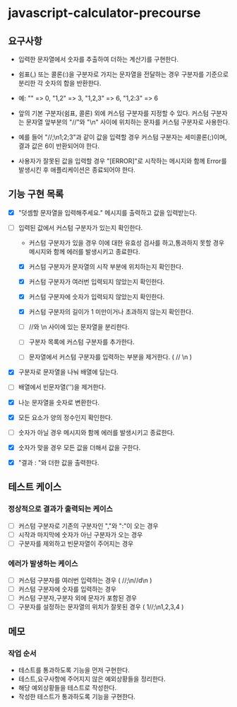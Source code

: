 # javascript-calculator-precourse

## 요구사항

- 입력한 문자열에서 숫자를 추출하여 더하는 계산기를 구현한다.

- 쉼표(,) 또는 콜론(:)을 구분자로 가지는 문자열을 전달하는 경우 구분자를 기준으로 분리한 각 숫자의 합을 반환한다.
- 예: "" => 0, "1,2" => 3, "1,2,3" => 6, "1,2:3" => 6
- 앞의 기본 구분자(쉼표, 콜론) 외에 커스텀 구분자를 지정할 수 있다. 커스텀 구분자는 문자열 앞부분의 "//"와 "\n" 사이에 위치하는 문자를 커스텀 구분자로 사용한다.
- 예를 들어 "//;\n1;2;3"과 같이 값을 입력할 경우 커스텀 구분자는 세미콜론(;)이며, 결과 값은 6이 반환되어야 한다.
- 사용자가 잘못된 값을 입력할 경우 "[ERROR]"로 시작하는 메시지와 함께 Error를 발생시킨 후 애플리케이션은 종료되어야 한다.

## 기능 구현 목록

- [x] "덧셈할 문자열을 입력해주세요." 메시지를 출력하고 값을 입력받는다.
- [ ] 입력된 값에서 커스텀 구분자가 있는지 확인한다.

  - 커스텀 구분자가 있을 경우 이에 대한 유효성 검사를 하고,통과하지 못할 경우 메시지와 함께 에러를 발생시키고 종료한다.
  - [x] 커스텀 구분자가 문자열의 시작 부분에 위치하는지 확인한다.
  - [x] 커스텀 구분자가 여러번 입력되지 않았는지 확인한다.
  - [x] 커스텀 구분자에 숫자가 입력되지 않았는지 확인한다.
  - [x] 커스텀 구분자의 길이가 1 미만이거나 초과하지 않는지 확인한다.

  - [ ] //와 \n 사이에 있는 문자열을 분리한다.
  - [ ] 구분자 목록에 커스텀 구분자를 추가한다.
  - [ ] 문자열에서 커스텀 구분자를 입력하는 부분을 제거한다. ( // \n )

- [x] 구분자로 문자열을 나눠 배열에 담는다.
- [ ] 배열에서 빈문자열('')을 제거한다.
- [x] 나눈 문자열을 숫자로 변환한다.
- [x] 모든 요소가 양의 정수인지 확인한다.
- [ ] 숫자가 아닐 경우 메시지와 함께 에러를 발생시키고 종료한다.
- [x] 숫자가 맞을 경우 모든 값을 더해서 값을 구한다.
- [x] "결과 : "와 더한 값을 출력한다.

## 테스트 케이스

### 정상적으로 결과가 출력되는 케이스

- [ ] 커스텀 구분자로 기존의 구분자인 ","와 ":"이 오는 경우
- [ ] 시작과 마지막에 숫자가 아닌 구분자가 오는 경우
- [ ] 구분자를 제외하고 빈문자열이 주어지는 경우

### 에러가 발생하는 케이스

- [ ] 커스텀 구분자를 여러번 입력하는 경우 ( //;\n//d\n )
- [ ] 커스텀 구분자에 숫자를 입력하는 경우
- [ ] 커스텀 구분자,구분자 외에 문자가 포함된 경우
- [ ] 구분자를 설정하는 문자열의 위치가 잘못된 경우 ( 1//;\n1,2,3,4 )

## 메모

### 작업 순서

- 테스트를 통과하도록 기능을 먼저 구현한다.
- 테스트,요구사항에 주어지지 않은 예외상황들을 정리한다.
- 해당 예외상황들을 테스트로 작성한다.
- 작성한 테스트가 통과하도록 기능을 구현한다.
